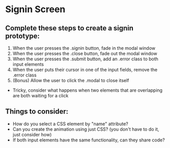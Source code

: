 # Signin Screen

## Complete these steps to create a signin prototype:

1. When the user presses the .signin button, fade in the modal window
2. When the user presses the .close button, fade out the modal window
3. When the user presses the .submit button, add an .error class to both input elements
4. When the user puts their cursor in one of the input fields, remove the .error class
5. (Bonus) Allow the user to click the .modal to close itself
  - Tricky, consider what happens when two elements that are overlapping are both waiting for a click

## Things to consider: 

- How do you select a CSS element by "name" attribute?
- Can you create the animation using just CSS? (you don't have to do it, just consider how)
- If both input elements have the same functionality, can they share code?
